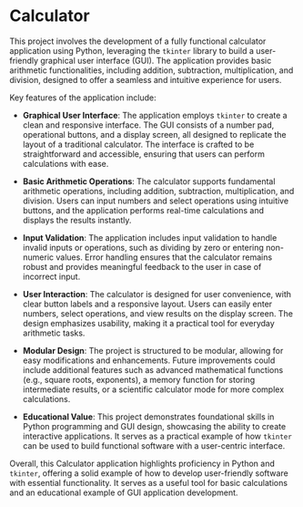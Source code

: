 # Calculator

This project involves the development of a fully functional calculator application using Python, leveraging the `tkinter` library to build a user-friendly graphical user interface (GUI). The application provides basic arithmetic functionalities, including addition, subtraction, multiplication, and division, designed to offer a seamless and intuitive experience for users.

Key features of the application include:

- **Graphical User Interface**: The application employs `tkinter` to create a clean and responsive interface. The GUI consists of a number pad, operational buttons, and a display screen, all designed to replicate the layout of a traditional calculator. The interface is crafted to be straightforward and accessible, ensuring that users can perform calculations with ease.

- **Basic Arithmetic Operations**: The calculator supports fundamental arithmetic operations, including addition, subtraction, multiplication, and division. Users can input numbers and select operations using intuitive buttons, and the application performs real-time calculations and displays the results instantly.

- **Input Validation**: The application includes input validation to handle invalid inputs or operations, such as dividing by zero or entering non-numeric values. Error handling ensures that the calculator remains robust and provides meaningful feedback to the user in case of incorrect input.

- **User Interaction**: The calculator is designed for user convenience, with clear button labels and a responsive layout. Users can easily enter numbers, select operations, and view results on the display screen. The design emphasizes usability, making it a practical tool for everyday arithmetic tasks.

- **Modular Design**: The project is structured to be modular, allowing for easy modifications and enhancements. Future improvements could include additional features such as advanced mathematical functions (e.g., square roots, exponents), a memory function for storing intermediate results, or a scientific calculator mode for more complex calculations.

- **Educational Value**: This project demonstrates foundational skills in Python programming and GUI design, showcasing the ability to create interactive applications. It serves as a practical example of how `tkinter` can be used to build functional software with a user-centric interface.

Overall, this Calculator application highlights proficiency in Python and `tkinter`, offering a solid example of how to develop user-friendly software with essential functionality. It serves as a useful tool for basic calculations and an educational example of GUI application development.
